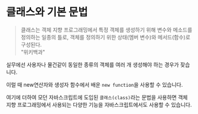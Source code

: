 # 클래스와 기본 문법

> 클래스는 객체 지향 프로그래밍에서 특정 객체를 생성하기 위해 변수와 메소드를 정의하는 일종의 틀로, 객체를 정의하기 위한 상태(멤버 변수)와 메서드(함수)로 구성된다.   
"위키백과"
   
실무에선 사용자나 물건같이 동일한 종류의 객체를 여러 개 생성해야 하는 경우가 잦습니다.   
   
이럴 때 new연산자와 생성자 함수에서 배운 `new function`을 사용할 수 있습니다.   
   
여기에 더하여 모던 자바스크립트에 도입된 `클래스(class)`라는 문법을 사용하면 객체 지향 프로그래밍에서 사용되는 다양한 기능을 자바스크립트에서도 사용할 수 있습니다.
